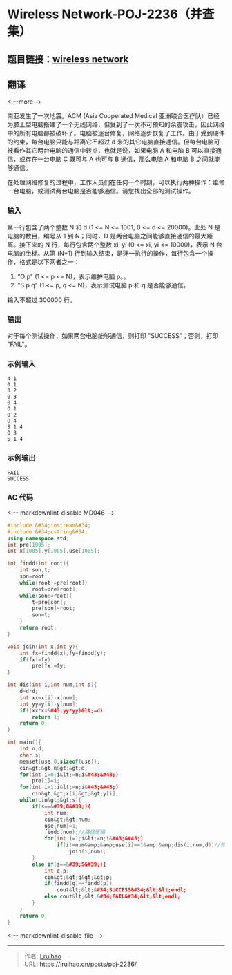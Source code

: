 # Wireless Network-POJ-2236（并查集）


## 题目链接：[wireless network](http://poj.org/problem?id=2236)

## 翻译

&lt;!--more--&gt;

南亚发生了一次地震。ACM (Asia Cooperated Medical 亚洲联合医疗队）已经为膝上型电脑搭建了一个无线网络，但受到了一次不可预知的余震攻击，因此网络中的所有电脑都被破坏了。电脑被逐台修复，网络逐步恢复了工作。由于受到硬件的约束，每台电脑只能与距离它不超过 d 米的其它电脑直接通信。但每台电脑可被看作其它两台电脑的通信中转点，也就是说，如果电脑 A 和电脑 B 可以直接通信，或存在一台电脑 C 既可与 A 也可与 B 通信，那么电脑 A 和电脑 B 之间就能够通信。

在处理网络修复的过程中，工作人员们在任何一个时刻，可以执行两种操作：维修一台电脑，或测试两台电脑是否能够通信。请您找出全部的测试操作。

### 输入

第一行包含了两个整数 N 和 d (1 &lt;= N &lt;= 1001, 0 &lt;= d &lt;= 20000)。此处 N 是电脑的数目，编号从 1 到 N；同时，D 是两台电脑之间能够直接通信的最大距离。接下来的 N 行，每行包含两个整数 xi, yi (0 &lt;= xi, yi &lt;= 10000)，表示 N 台电脑的坐标。从第 (N&#43;1) 行到输入结束，是逐一执行的操作，每行包含一个操作，格式是以下两者之一：

1. &#34;O p&#34; (1 &lt;= p &lt;= N)，表示维护电脑 p。。
2. &#34;S p q&#34; (1 &lt;= p, q &lt;= N)，表示测试电脑 p 和 q 是否能够通信。

输入不超过 300000 行。

### 输出

对于每个测试操作，如果两台电脑能够通信，则打印 &#34;SUCCESS&#34;；否则，打印 &#34;FAIL&#34;。

### 示例输入

    4 1
    0 1
    0 2
    0 3
    0 4
    O 1
    O 2
    O 4
    S 1 4
    O 3
    S 1 4

### 示例输出

    FAIL
    SUCCESS

### AC 代码

&lt;!-- markdownlint-disable MD046 --&gt;

```cpp
#include &#34;iostream&#34;
#include &#34;cstring&#34;
using namespace std;
int pre[1005];
int x[1005],y[1005],use[1005];

int findd(int root){
    int son,t;
    son=root;
    while(root!=pre[root])
        root=pre[root];
    while(son!=root){
        t=pre[son];
        pre[son]=root;
        son=t;
    }
    return root;
}

void join(int x,int y){
    int fx=findd(x),fy=findd(y);
    if(fx!=fy)
        pre[fx]=fy;
}

int dis(int i,int num,int d){
    d=d*d;
    int xx=x[i]-x[num];
    int yy=y[i]-y[num];
    if((xx*xx&#43;yy*yy)&lt;=d)
        return 1;
    return 0;
}

int main(){
    int n,d;
    char s;
    memset(use,0,sizeof(use));
    cin&gt;&gt;n&gt;&gt;d;
    for(int i=0;i&lt;=n;i&#43;&#43;)
        pre[i]=i;
    for(int i=1;i&lt;=n;i&#43;&#43;)
        cin&gt;&gt;x[i]&gt;&gt;y[i];
    while(cin&gt;&gt;s){
        if(s==&#39;O&#39;){
            int num;
            cin&gt;&gt;num;
            use[num]=1;
            findd(num);//路径压缩
            for(int i=1;i&lt;=n;i&#43;&#43;)
                if(i!=num&amp;&amp;use[i]==1&amp;&amp;dis(i,num,d))//修好了，且可以被合并（自己除外）
                    join(i,num);
        }
        else if(s==&#39;S&#39;){
            int q,p;
            cin&gt;&gt;q&gt;&gt;p;
            if(findd(q)==findd(p))
                cout&lt;&lt;&#34;SUCCESS&#34;&lt;&lt;endl;
            else cout&lt;&lt;&#34;FAIL&#34;&lt;&lt;endl;
        }
    }
    return 0;
}
```

&lt;!-- markdownlint-disable-file --&gt;


---

> 作者: [Lruihao](https://github.com/Lruihao)  
> URL: https://lruihao.cn/posts/poj-2236/  

